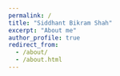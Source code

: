 ```yaml
---
permalink: /
title: "Siddhant Bikram Shah"
excerpt: "About me"
author_profile: true
redirect_from: 
  - /about/
  - /about.html
---
```

